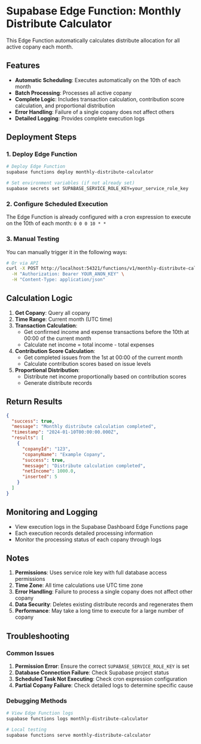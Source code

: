 # Supabase Edge Function: Monthly Distribute Calculator

This Edge Function automatically calculates distribute allocation for all active copany each month.

## Features

- **Automatic Scheduling**: Executes automatically on the 10th of each month
- **Batch Processing**: Processes all active copany
- **Complete Logic**: Includes transaction calculation, contribution score calculation, and proportional distribution
- **Error Handling**: Failure of a single copany does not affect others
- **Detailed Logging**: Provides complete execution logs

## Deployment Steps

### 1. Deploy Edge Function

```bash
# Deploy Edge Function
supabase functions deploy monthly-distribute-calculator

# Set environment variables (if not already set)
supabase secrets set SUPABASE_SERVICE_ROLE_KEY=your_service_role_key
```

### 2. Configure Scheduled Execution

The Edge Function is already configured with a cron expression to execute on the 10th of each month: `0 0 0 10 * *`

### 3. Manual Testing

You can manually trigger it in the following ways:

```bash
# Or via API
curl -X POST http://localhost:54321/functions/v1/monthly-distribute-calculator \
  -H "Authorization: Bearer YOUR_ANON_KEY" \
  -H "Content-Type: application/json"
```

## Calculation Logic

1. **Get Copany**: Query all copany
2. **Time Range**: Current month (UTC time)
3. **Transaction Calculation**:
   - Get confirmed income and expense transactions before the 10th at 00:00 of the current month
   - Calculate net income = total income - total expenses
4. **Contribution Score Calculation**:
   - Get completed issues from the 1st at 00:00 of the current month
   - Calculate contribution scores based on issue levels
5. **Proportional Distribution**:
   - Distribute net income proportionally based on contribution scores
   - Generate distribute records

## Return Results

```json
{
  "success": true,
  "message": "Monthly distribute calculation completed",
  "timestamp": "2024-01-10T00:00:00.000Z",
  "results": [
    {
      "copanyId": "123",
      "copanyName": "Example Copany",
      "success": true,
      "message": "Distribute calculation completed",
      "netIncome": 1000.0,
      "inserted": 5
    }
  ]
}
```

## Monitoring and Logging

- View execution logs in the Supabase Dashboard Edge Functions page
- Each execution records detailed processing information
- Monitor the processing status of each copany through logs

## Notes

1. **Permissions**: Uses service role key with full database access permissions
2. **Time Zone**: All time calculations use UTC time zone
3. **Error Handling**: Failure to process a single copany does not affect other copany
4. **Data Security**: Deletes existing distribute records and regenerates them
5. **Performance**: May take a long time to execute for a large number of copany

## Troubleshooting

### Common Issues

1. **Permission Error**: Ensure the correct `SUPABASE_SERVICE_ROLE_KEY` is set
2. **Database Connection Failure**: Check Supabase project status
3. **Scheduled Task Not Executing**: Check cron expression configuration
4. **Partial Copany Failure**: Check detailed logs to determine specific cause

### Debugging Methods

```bash
# View Edge Function logs
supabase functions logs monthly-distribute-calculator

# Local testing
supabase functions serve monthly-distribute-calculator
```
